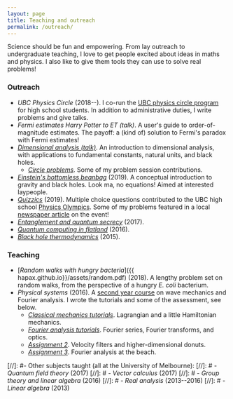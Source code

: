 ```yaml
---
layout: page
title: Teaching and outreach
permalink: /outreach/
---
```


Science should be fun and empowering.
From lay outreach to undergraduate teaching, I love to get people
excited about ideas in maths and physics. I also like to give them
tools they can use to solve real problems!

### Outreach

- *UBC Physics Circle* (2018--). I co-run the
  [UBC physics circle program](https://outreach.phas.ubc.ca/events/metro-vancouver-physics-circle/)
  for high school students. In addition to administrative duties, I
  write problems and give talks.
- *Fermi estimates Harry Potter to ET (talk)*. A user's guide to
  order-of-magnitude estimates. The payoff: a (kind of) solution to Fermi's
  paradox with Fermi estimates!
- [*Dimensional analysis (talk)*](assets/dimensional-analysis.pdf). An
  introduction to dimensional analysis, with applications to
  fundamental constants, natural units, and black holes.
  - [*Circle problems*](assets/circle-probs.pdf). Some of my problem
    session contributions.
- [*Einstein's bottomless beanbag*](assets/conceptual-gravity.pdf) (2019). A conceptual introduction to
  gravity and black holes. Look ma, no equations! Aimed at interested laypeople.
- [*Quizzics*](assets/quzzics.pdf) (2019). Multiple choice questions
  contributed to the UBC high school [Physics Olympics](https://physoly.phas.ubc.ca/). Some of my problems featured in a local
  [newspaper article](https://thetyee.ca/Culture/2019/03/13/Physics-Olympics-Spectating/)
  on the event!
- [*Entanglement and quantum secrecy*](assets/2017-06-16-entanglement.md) (2017).
- [*Quantum computing in flatland*](2016-05-03-quasi-qcomp.md) (2016).
- [*Black hole thermodynamics*](2015-08-31-bh-thermo) (2015).

### Teaching

- [*Random walks with hungry bacteria*]({{
  hapax.github.io}}/assets/random.pdf) (2018). A lengthy problem set
  on random walks, from the perspective of a hungry *E. coli*
  bacterium.
- *Physical systems* (2016). A
  [second year course](https://handbook.unimelb.edu.au/subjects/phyc20014)
  on wave mechanics and Fourier analysis. I wrote the tutorials and
  some of the assessment, see below.
  - [*Classical mechanics tutorials*]({{hapax.github.io}}/assets/classical-tutes-full.pdf). Lagrangian
  and a little Hamiltonian mechanics.
  - [*Fourier analysis tutorials*]({{hapax.github.io}}/assets/fourier-tutes-full.pdf). Fourier series, Fourier transforms, and optics.
  - [*Assignment 2*]({{hapax.github.io}}/assets/physical-systems-a2.pdf). Velocity filters and higher-dimensional donuts.
  - [*Assignment 3*]({{hapax.github.io}}/assets/physical-systems-a3.pdf). Fourier analysis at the beach.

[//]: #- Other subjects taught (all at the University of Melbourne):
[//]: #  - *Quantum field theory* (2017)
[//]: #  - *Vector calculus* (2017)
[//]: #  - *Group theory and linear algebra* (2016)
[//]: #  - *Real analysis* (2013--2016)
[//]: #  - *Linear algebra* (2013)
